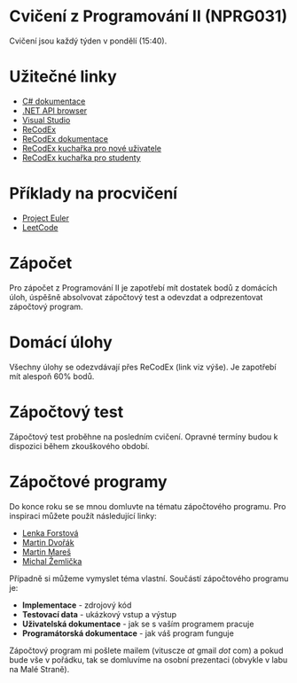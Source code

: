 # Cvičení z Programování II (NPRG031) 

Cvičení jsou každý týden v pondělí (15:40).

# Užitečné linky

* [C# dokumentace](https://docs.microsoft.com/cs-cz/dotnet/csharp/)
* [.NET API browser](https://docs.microsoft.com/cs-cz/dotnet/api/)
* [Visual Studio](https://visualstudio.microsoft.com/)
* [ReCodEx](https://recodex.mff.cuni.cz/)
* [ReCodEx dokumentace](https://github.com/ReCodEx/wiki/wiki/User-documentation)
* [ReCodEx kuchařka pro nové uživatele](http://www.ms.mff.cuni.cz/ReCodEx/NewUserDoc.pdf)
* [ReCodEx kuchařka pro studenty](http://www.ms.mff.cuni.cz/ReCodEx/StudentDoc.pdf)

# Příklady na procvičení

* [Project Euler](https://projecteuler.net/)
* [LeetCode](https://leetcode.com/)

# Zápočet

Pro zápočet z Programování II je zapotřebí mít dostatek bodů z domácích úloh, úspěšně absolvovat zápočtový test a odevzdat a odprezentovat zápočtový program.

# Domácí úlohy

Všechny úlohy se odezvdávají přes ReCodEx (link viz výše). Je zapotřebí mít alespoň 60% bodů.

# Zápočtový test

Zápočtový test proběhne na posledním cvičení. Opravné termíny budou k dispozici během zkouškového období.

# Zápočtové programy

Do konce roku se se mnou domluvte na tématu zápočtového programu. Pro inspiraci můžete použít následující linky:

* [Lenka Forstová](https://www.ms.mff.cuni.cz/~forstova/pgmZ/Zapoctaky.html)
* [Martin Dvořák](https://www.ms.mff.cuni.cz/~dvoram30/zapoctak.html)
* [Martin Mareš](http://mj.ucw.cz/vyuka/zap/)
* [Michal Žemlička](http://www.ms.mff.cuni.cz/~zemlicka/vyuka/NMIN101/namety/)

Případně si můžeme vymyslet téma vlastní. Součástí zápočtového programu je:

* **Implementace** - zdrojový kód
* **Testovací data** - ukázkový vstup a výstup
* **Uživatelská dokumentace** - jak se s vaším programem pracuje
* **Programátorská dokumentace** - jak váš program funguje

Zápočtový program mi pošlete mailem (vituscze *at* gmail *dot* com) a pokud
bude vše v pořádku, tak se domluvíme na osobní prezentaci (obvykle v labu na
Malé Straně).

